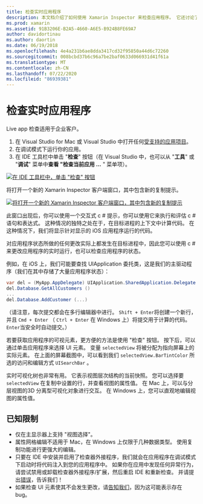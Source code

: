 ```yaml
---
title: 检查实时应用程序
description: 本文档介绍了如何使用 Xamarin Inspector 来检查应用程序。 它还讨论了 Xamarin Inspector 工具的限制。
ms.prod: xamarin
ms.assetid: 91B3206E-B2A5-4660-A6E5-B924B8FE69A7
author: davidortinau
ms.author: daortin
ms.date: 06/19/2018
ms.openlocfilehash: 4e4a231b6ae8dda3417cd32f95850a44d6c72260
ms.sourcegitcommit: 008bcbd37b6c96a7be2baf0633d066931d41f61a
ms.translationtype: MT
ms.contentlocale: zh-CN
ms.lasthandoff: 07/22/2020
ms.locfileid: "86939381"
---
```

# <a name="inspecting-live-applications"></a>检查实时应用程序

Live app 检查适用于企业客户。

1. 在 Visual Studio for Mac 或 Visual Studio 中打开任何[受支持的应用项目](~/tools/inspector/install.md#supported-platforms)。
1. 在调试模式下运行你的应用。
1. 在 IDE 工具栏中单击 "**检查**" 按钮（在 Visual Studio 中，也可以从 "**工具**" 或 "**调试**" 菜单中**查看 "检查当前应用 ...** " 菜单项）。

[![在 IDE 工具栏中，单击 "检查" 按钮](inspect-images/mac-heres-the-button.png)](inspect-images/mac-heres-the-button.png#lightbox)

将打开一个新的 Xamarin Inspector 客户端窗口，其中包含新的复制提示。

[![将打开一个新的 Xamarin Inspector 客户端窗口，其中包含新的复制提示](inspect-images/inspector-0.7.0-map-inspect-small.png)](inspect-images/inspector-0.7.0-map-inspect.png#lightbox)

此窗口出现后，你可以使用一个交互式 c # 提示，你可以使用它来执行和评估 c # 语句和表达式。 这种情况的独特之处在于，在目标进程的上下文中计算代码。 在这种情况下，我们将显示针对显示的 iOS 应用程序运行的代码。

对应用程序状态所做的任何更改实际上都发生在目标进程中，因此您可以使用 c # 来更改应用程序的实时运行，也可以检查应用程序的状态。

例如，在 iOS 上，我们可能要查找 UIApplication 委托类，这是我们的主驱动程序（我们在其中存储了大量应用程序状态）：

```csharp
var del = (MyApp.AppDelegate) UIApplication.SharedApplication.Delegate
del.Database.GetAllCustomers ()
...
del.Database.AddCustomer (...)
```

（请注意，每次提交都会在多行编辑器中进行。 `Shift + Enter`将创建一个新行，并且 `Cmd + Enter` （ `Ctrl + Enter` 在 Windows 上）将提交用于计算的代码。 `Enter`当安全时自动提交。）

若要获取应用程序的可视元素，更方便的方法是使用 "检查" 按钮。 按下后，可以通过单击应用程序来选择 UI 元素。 变量 `selectedView` 将被分配为指向屏幕上的实际元素。 在上面的屏幕截图中，可以看到我们 `selectedView.BarTintColor` 所选的访问和编辑方式 `UISearchBar` 。

实时可视化树也非常有用。 它表示视图层次结构的当前快照。 您可以选择要 `selectedView` 在复制中设置的行，并查看视图的属性值。 在 Mac 上，可以与分层视图的3D 分离型可视化对象进行交互。 在 Windows 上，您可以直观地编辑视图的属性值。

## <a name="known-limitations"></a>已知限制

- 仅在主显示器上支持 "视图选择"。
- 属性网格编辑不适用于 Mac，在 Windows 上仅限于几种数据类型。 使用复制功能进行更强大的编辑。
- 只要在 IDE 中安装并启用了检查器外接程序，我们就会在应用程序在调试模式下启动时将代码注入到您的应用程序中。 如果你在应用中发现任何异常行为，请尝试禁用或卸载检查器外接程序/扩展，然后重启 IDE 和重新检查。 并请提出[错误](~/tools/inspector/install.md#reporting-bugs)，告诉我们！
- 如果检查 UI 元素使其不会发生更改，请[告知我们](~/tools/inspector/install.md#reporting-bugs)，因为这可能表示存在 bug。

